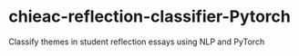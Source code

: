 # chieac-reflection-classifier-Pytorch
Classify themes in student reflection essays using NLP and PyTorch
